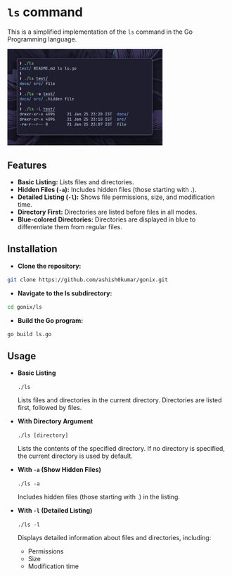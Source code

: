 # `ls` command

This is a simplified implementation of the `ls` command in the Go Programming
language.

<img src="../examples/ls.png" alt="example" width="70%">

## Features

- **Basic Listing:** Lists files and directories.
- **Hidden Files (`-a`):** Includes hidden files (those starting with .).
- **Detailed Listing (`-l`):** Shows file permissions, size, and modification
  time.
- **Directory First:** Directories are listed before files in all modes.
- **Blue-colored Directories:** Directories are displayed in blue to
  differentiate them from regular files.

## Installation

- **Clone the repository:**

```bash
git clone https://github.com/ashish0kumar/gonix.git
```

- **Navigate to the ls subdirectory:**

```bash
cd gonix/ls
```

- **Build the Go program:**

```bash
go build ls.go
```

## Usage

- **Basic Listing**

  `./ls`

  Lists files and directories in the current directory. Directories are listed
  first, followed by files.

- **With Directory Argument**

  `./ls [directory]`

  Lists the contents of the specified directory. If no directory is specified,
  the current directory is used by default.

- **With `-a` (Show Hidden Files)**

  `./ls -a`

  Includes hidden files (those starting with .) in the listing.

- **With `-l` (Detailed Listing)**

  `./ls -l`

  Displays detailed information about files and directories, including:

  - Permissions
  - Size
  - Modification time
